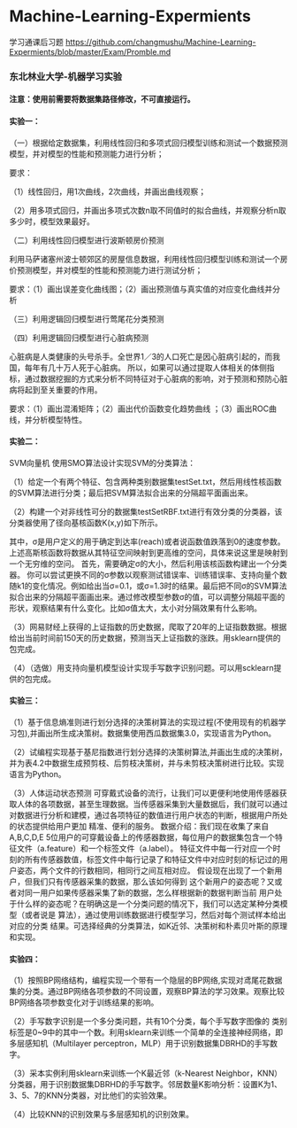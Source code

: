 # Machine-Learning-Expermients

学习通课后习题 https://github.com/changmushu/Machine-Learning-Expermients/blob/master/Exam/Promble.md

### 东北林业大学-机器学习实验

#### 注意：使用前需要将数据集路径修改，不可直接运行。

#### 实验一：

（一）根据给定数据集，利用线性回归和多项式回归模型训练和测试一个数据预测模型，并对模型的性能和预测能力进行分析；

要求：

（1）线性回归，用1次曲线，2次曲线，并画出曲线观察；

（2）用多项式回归，并画出多项式次数n取不同值时的拟合曲线，并观察分析n取多少时，模型效果最好。

（二）利用线性回归模型进行波斯顿房价预测

利用马萨诸塞州波士顿郊区的房屋信息数据，利用线性回归模型训练和测试一个房价预测模型，并对模型的性能和预测能力进行测试分析；

要求：（1）画出误差变化曲线图；（2）画出预测值与真实值的对应变化曲线并分析

（三）利用逻辑回归模型进行莺尾花分类预测

（四）利用逻辑回归模型进行心脏病预测

心脏病是人类健康的头号杀手。全世界1／3的人口死亡是因心脏病引起的，而我国，每年有几十万人死于心脏病。 所以，如果可以通过提取人体相关的体侧指标，通过数据挖掘的方式来分析不同特征对于心脏病的影响，对于预测和预防心脏病将起到至关重要的作用。

要求：（1）画出混淆矩阵；（2）画出代价函数变化趋势曲线 ；（3）画出ROC曲线，并分析模型特性。

#### 实验二：

SVM向量机
 使用SMO算法设计实现SVM的分类算法：
 
   （1）给定一个有两个特征、包含两种类别数据集testSet.txt，然后用线性核函数的SVM算法进行分类；最后把SVM算法拟合出来的分隔超平面画出来。
   
   （2）构建一个对非线性可分的数据集testSetRBF.txt进行有效分类的分类器，该分类器使用了径向基核函数K(x,y)如下所示。
 
其中，σ是用户定义的用于确定到达率(reach)或者说函数值跌落到0的速度参数。
    上述高斯核函数将数据从其特征空间映射到更高维的空问，具体来说这里是映射到一个无穷维的空问。
首先，需要确定σ的大小，然后利用该核函数构建出一个分类器。
你可以尝试更换不同的σ参数以观察测试错误率、训练错误率、支持向量个数随k1的变化情况。例如给出当σ=0.1，或σ=1.3时的结果。最后把不同σ的SVM算法拟合出来的分隔超平面画出来。通过修改模型参数σ的值，可以调整分隔超平面的形状，观察结果有什么变化。比如σ值太大，太小对分隔效果有什么影响。

（3）网易财经上获得的上证指数的历史数据，爬取了20年的上证指数数据。根据给出当前时间前150天的历史数据，预测当天上证指数的涨跌。用sklearn提供的包完成。

（4）（选做）用支持向量机模型设计实现手写数字识别问题。可以用scklearn提供的包完成。

#### 实验三：

（1）基于信息熵准则进行划分选择的决策树算法的实现过程(不使用现有的机器学习包),并画出所生成决策树。数据集使用西瓜数据集3.0，实现语言为Python。

（2）试编程实现基于基尼指数进行划分选择的决策树算法,并画出生成的决策树，并为表4.2中数据生成预剪枝、后剪枝决策树，并与未剪枝决策树进行比较。实现语言为Python。

（3）人体运动状态预测
可穿戴式设备的流行，让我们可以更便利地使用传感器获取人体的各项数据，甚至生理数据。当传感器采集到大量数据后，我们就可以通过对数据进行分析和建模，通过各项特征的数值进行用户状态的判断，根据用户所处的状态提供给用户更加 精准、便利的服务。
数据介绍：我们现在收集了来自A,B,C,D,E 5位用户的可穿戴设备上的传感器数据，每位用户的数据集包含一个特征文件（a.feature）和一个标签文件（a.label）。
特征文件中每一行对应一个时刻的所有传感器数值，标签文件中每行记录了和特征文件中对应时刻的标记过的用户姿态，两个文件的行数相同，相同行之间互相对应。
假设现在出现了一个新用户，但我们只有传感器采集的数据，那么该如何得到 这个新用户的姿态呢？又或者对同一用户如果传感器采集了新的数据，怎么样根据新的数据判断当前 用户处于什么样的姿态呢？在明确这是一个分类问题的情况下，我们可以选定某种分类模型（或者说是 算法），通过使用训练数据进行模型学习，然后对每个测试样本给出对应的分类 结果。可选择经典的分类算法，如K近邻、决策树和朴素贝叶斯的原理和实现。

#### 实验四：

（1）按照BP网络结构，编程实现一个带有一个隐层的BP网络,实现对鸢尾花数据集的分类。通过BP网络各项参数的不同设置，观察BP算法的学习效果。观察比较BP网络各项参数变化对于训练结果的影响。

（2）手写数字识别是一个多分类问题，共有10个分类，每个手写数字图像的 类别标签是0~9中的其中一个数。利用sklearn来训练一个简单的全连接神经网络，即多层感知机（Multilayer perceptron，MLP）用于识别数据集DBRHD的手写数字。

（3）采本实例利用sklearn来训练一个K最近邻（k-Nearest Neighbor，KNN）分类器，用于识别数据集DBRHD的手写数字。邻居数量K影响分析：设置K为1、3、5、7的KNN分类器，对比他们的实验效果。

（4）比较KNN的识别效果与多层感知机的识别效果。
